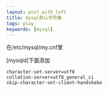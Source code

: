 ```yaml
---
layout: post_with_left
title: mysql默认字符集
tags: play
keywords: [mysql]
---
```



在/etc/mysql/my.cnf里


[mysqld]下面添加

```
character-set-server=utf8
collation-server=utf8_general_ci
skip-character-set-client-handshake
```
